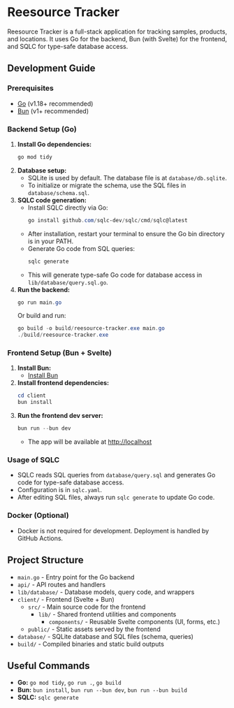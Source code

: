 # Reesource Tracker

Reesource Tracker is a full-stack application for tracking samples, products, and locations. It uses Go for the backend, Bun (with Svelte) for the frontend, and SQLC for type-safe database access.

## Development Guide

### Prerequisites

- [Go](https://golang.org/doc/install) (v1.18+ recommended)
- [Bun](https://bun.sh/) (v1+ recommended)

### Backend Setup (Go)

1. **Install Go dependencies:**
   ```powershell
   go mod tidy
   ```
2. **Database setup:**
   - SQLite is used by default. The database file is at `database/db.sqlite`.
   - To initialize or migrate the schema, use the SQL files in `database/schema.sql`.
3. **SQLC code generation:**
   - Install SQLC directly via Go:
     ```powershell
     go install github.com/sqlc-dev/sqlc/cmd/sqlc@latest
     ```
   - After installation, restart your terminal to ensure the Go bin directory is in your PATH.
   - Generate Go code from SQL queries:
     ```powershell
     sqlc generate
     ```
   - This will generate type-safe Go code for database access in `lib/database/query.sql.go`.
4. **Run the backend:**
   ```powershell
   go run main.go
   ```
   Or build and run:
   ```powershell
   go build -o build/reesource-tracker.exe main.go
   ./build/reesource-tracker.exe
   ```

### Frontend Setup (Bun + Svelte)

1. **Install Bun:**
   - [Install Bun](https://bun.sh/docs/installation)
2. **Install frontend dependencies:**
   ```powershell
   cd client
   bun install
   ```
3. **Run the frontend dev server:**
   ```powershell
   bun run --bun dev
   ```
   - The app will be available at [http://localhost](http://localhost)

### Usage of SQLC

- SQLC reads SQL queries from `database/query.sql` and generates Go code for type-safe database access.
- Configuration is in `sqlc.yaml`.
- After editing SQL files, always run `sqlc generate` to update Go code.

### Docker (Optional)

- Docker is not required for development. Deployment is handled by GitHub Actions.

## Project Structure

- `main.go` - Entry point for the Go backend
- `api/` - API routes and handlers
- `lib/database/` - Database models, query code, and wrappers
- `client/` - Frontend (Svelte + Bun)
  - `src/` - Main source code for the frontend
    - `lib/` - Shared frontend utilities and components
      - `components/` - Reusable Svelte components (UI, forms, etc.)
  - `public/` - Static assets served by the frontend
- `database/` - SQLite database and SQL files (schema, queries)
- `build/` - Compiled binaries and static build outputs

## Useful Commands

- **Go:** `go mod tidy`, `go run .`, `go build`
- **Bun:** `bun install`, `bun run --bun dev`, `bun run --bun build`
- **SQLC:** `sqlc generate`
